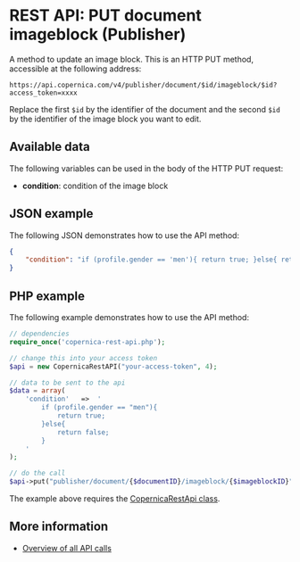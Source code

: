 # REST API: PUT document imageblock (Publisher)

A method to update an image block. This is an HTTP PUT 
method, accessible at the following address:

`https://api.copernica.com/v4/publisher/document/$id/imageblock/$id?access_token=xxxx`

Replace the first `$id` by the identifier of the document and the second `$id` by the identifier of the image block you want to edit.

## Available data

The following variables can be used in the body of the HTTP PUT request:

* **condition**: condition of the image block

## JSON example
The following JSON demonstrates how to use the API method:

```json
{
    "condition": "if (profile.gender == 'men'){ return true; }else{ return false; }"
}
```

## PHP example

The following example demonstrates how to use the API method:

```php
// dependencies
require_once('copernica-rest-api.php');

// change this into your access token
$api = new CopernicaRestAPI("your-access-token", 4);

// data to be sent to the api
$data = array(
    'condition'   =>  '
        if (profile.gender == "men"){ 
            return true;
        }else{
            return false;
        }
    '
);

// do the call
$api->put("publisher/document/{$documentID}/imageblock/{$imageblockID}", $data);
```

The example above requires the [CopernicaRestApi class](rest-php).

## More information

- [Overview of all API calls](rest-api)
